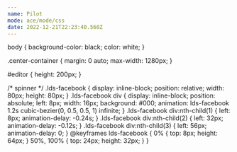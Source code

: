 ```yaml
---
name: Pilot
mode: ace/mode/css
date: 2022-12-21T22:23:40.560Z
---
```

body {
  background-color: black;
  color: white;
}



.center-container {
  margin: 0 auto;
  max-width: 1280px;
}

#editor {
  height: 200px;
}

/* spinner */
.lds-facebook {
  display: inline-block;
  position: relative;
  width: 80px;
  height: 80px;
}
.lds-facebook div {
  display: inline-block;
  position: absolute;
  left: 8px;
  width: 16px;
  background: #000;
  animation: lds-facebook 1.2s cubic-bezier(0, 0.5, 0.5, 1) infinite;
}
.lds-facebook div:nth-child(1) {
  left: 8px;
  animation-delay: -0.24s;
}
.lds-facebook div:nth-child(2) {
  left: 32px;
  animation-delay: -0.12s;
}
.lds-facebook div:nth-child(3) {
  left: 56px;
  animation-delay: 0;
}
@keyframes lds-facebook {
  0% {
    top: 8px;
    height: 64px;
  }
  50%, 100% {
    top: 24px;
    height: 32px;
  }
}

